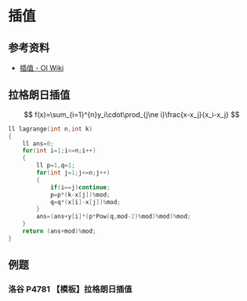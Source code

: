 # 插值

## 参考资料

- [插值 - OI Wiki](https://oi-wiki.org/math/numerical/interp/)

## 拉格朗日插值

$$
f(x)=\sum_{i=1}^{n}y_i\cdot\prod_{j\ne i}\frac{x-x_j}{x_i-x_j}
$$

```cpp
ll lagrange(int n,int k)
{
	ll ans=0;
	for(int i=1;i<=n;i++)
	{
		ll p=1,q=1;
		for(int j=1;j<=n;j++)
		{
			if(i==j)continue;
			p=p*(k-x[j])%mod;
			q=q*(x[i]-x[j])%mod;
		}
		ans=(ans+y[i]*(p*Pow(q,mod-2)%mod)%mod)%mod;
	}
	return (ans+mod)%mod;
}
```

## 例题

### 洛谷 P4781 【模板】拉格朗日插值

<Problem id="P4781" />
